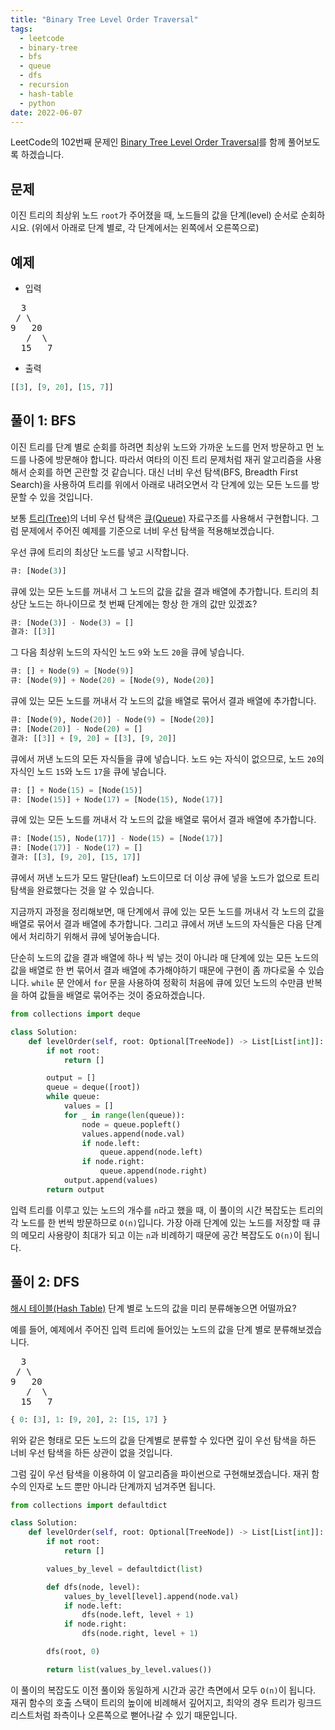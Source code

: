 ```yaml
---
title: "Binary Tree Level Order Traversal"
tags:
  - leetcode
  - binary-tree
  - bfs
  - queue
  - dfs
  - recursion
  - hash-table
  - python
date: 2022-06-07
---
```


LeetCode의 102번째 문제인 [Binary Tree Level Order Traversal](https://leetcode.com/problems/binary-tree-level-order-traversal/)를 함께 풀어보도록 하겠습니다.

## 문제

이진 트리의 최상위 노드 `root`가 주어졌을 때, 노드들의 값을 단계(level) 순서로 순회하시요. (위에서 아래로 단계 별로, 각 단계에서는 왼쪽에서 오른쪽으로)

## 예제

- 입력

<pre>
  3
 / \
9   20
   /  \
  15   7
</pre>

- 출력

```py
[[3], [9, 20], [15, 7]]
```

## 풀이 1: BFS

이진 트리를 단계 별로 순회를 하려면 최상위 노드와 가까운 노드를 먼저 방문하고 먼 노드를 나중에 방문해야 합니다.
따라서 여타의 이진 트리 문제처럼 재귀 알고리즘을 사용해서 순회를 하면 곤란할 것 같습니다.
대신 너비 우선 탐색(BFS, Breadth First Search)을 사용하여 트리를 위에서 아래로 내려오면서 각 단계에 있는 모든 노드를 방문할 수 있을 것입니다.

보통 [트리(Tree)](/data-structures/binary-tree/)의 너비 우선 탐색은 [큐(Queue)](/data-structures/queue/) 자료구조를 사용해서 구현합니다.
그럼 문제에서 주어진 예제를 기준으로 너비 우선 탐색을 적용해보겠습니다.

우선 큐에 트리의 최상단 노드를 넣고 시작합니다.

```py
큐: [Node(3)]
```

큐에 있는 모든 노드를 꺼내서 그 노드의 값을 값을 결과 배열에 추가합니다.
트리의 최상단 노드는 하나이므로 첫 번째 단계에는 항상 한 개의 값만 있겠죠?

```py
큐: [Node(3)] - Node(3) = []
결과: [[3]]
```

그 다음 최상위 노드의 자식인 노드 `9`와 노드 `20`을 큐에 넣습니다.

```py
큐: [] + Node(9) = [Node(9)]
큐: [Node(9)] + Node(20) = [Node(9), Node(20)]
```

큐에 있는 모든 노드를 꺼내서 각 노드의 값을 배열로 묶어서 결과 배열에 추가합니다.

```py
큐: [Node(9), Node(20)] - Node(9) = [Node(20)]
큐: [Node(20)] - Node(20) = []
결과: [[3]] + [9, 20] = [[3], [9, 20]]
```

큐에서 꺼낸 노드의 모든 자식들을 큐에 넣습니다.
노드 `9`는 자식이 없으므로, 노드 `20`의 자식인 노드 `15`와 노드 `17`을 큐에 넣습니다.

```py
큐: [] + Node(15) = [Node(15)]
큐: [Node(15)] + Node(17) = [Node(15), Node(17)]
```

큐에 있는 모든 노드를 꺼내서 각 노드의 값을 배열로 묶어서 결과 배열에 추가합니다.

```py
큐: [Node(15), Node(17)] - Node(15) = [Node(17)]
큐: [Node(17)] - Node(17) = []
결과: [[3], [9, 20], [15, 17]]
```

큐에서 꺼낸 노드가 모드 말단(leaf) 노드이므로 더 이상 큐에 넣을 노드가 없으로 트리 탐색을 완료했다는 것을 알 수 있습니다.

지금까지 과정을 정리해보면, 매 단계에서 큐에 있는 모든 노드를 꺼내서 각 노드의 값을 배열로 묶어서 결과 배열에 추가합니다.
그리고 큐에서 꺼낸 노드의 자식들은 다음 단계에서 처리하기 위해서 큐에 넣어놓습니다.

단순히 노드의 값을 결과 배열에 하나 씩 넣는 것이 아니라 매 단계에 있는 모든 노드의 값을 배열로 한 번 묶어서 결과 배열에 추가해야하기 때문에 구현이 좀 까다로울 수 있습니다.
`while` 문 안에서 `for` 문을 사용하여 정확히 처음에 큐에 있던 노드의 수만큼 반복을 하여 값들을 배열로   묶어주는 것이 중요하겠습니다.


```py
from collections import deque

class Solution:
    def levelOrder(self, root: Optional[TreeNode]) -> List[List[int]]:
        if not root:
            return []

        output = []
        queue = deque([root])
        while queue:
            values = []
            for _ in range(len(queue)):
                node = queue.popleft()
                values.append(node.val)
                if node.left:
                    queue.append(node.left)
                if node.right:
                    queue.append(node.right)
            output.append(values)
        return output
```

입력 트리를 이루고 있는 노드의 개수를 `n`라고 했을 때, 이 풀이의 시간 복잡도는 트리의 각 노드를 한 번씩 방문하므로 `O(n)`입니다.
가장 아래 단계에 있는 노드를 저장할 때 큐의 메모리 사용량이 최대가 되고 이는 `n`과 비례하기 때문에 공간 복잡도도 `O(n)`이 됩니다.

## 풀이 2: DFS

[해시 테이블(Hash Table)](/data-structures/hash-table/) 단계 별로 노드의 값을 미리 분류해놓으면 어떨까요?

예를 들어, 예제에서 주어진 입력 트리에 들어있는 노드의 값을 단계 별로 분류해보겠습니다.

<pre>
  3
 / \
9   20
   /  \
  15   7
</pre>

```py
{ 0: [3], 1: [9, 20], 2: [15, 17] }
```

위와 같은 형태로 모든 노드의 값을 단계별로 분류할 수 있다면 깊이 우선 탐색을 하든 너비 우선 탐색을 하든 상관이 없을 것입니다.

그럼 깊이 우선 탐색을 이용하여 이 알고리즘을 파이썬으로 구현해보겠습니다.
재귀 함수의 인자로 노드 뿐만 아니라 단계까지 넘겨주면 됩니다.

```py
from collections import defaultdict

class Solution:
    def levelOrder(self, root: Optional[TreeNode]) -> List[List[int]]:
        if not root:
            return []

        values_by_level = defaultdict(list)

        def dfs(node, level):
            values_by_level[level].append(node.val)
            if node.left:
                dfs(node.left, level + 1)
            if node.right:
                dfs(node.right, level + 1)

        dfs(root, 0)

        return list(values_by_level.values())
```

이 풀이의 복잡도도 이전 풀이와 동일하게 시간과 공간 측면에서 모두 `O(n)`이 됩니다.
재귀 함수의 호출 스택이 트리의 높이에 비례해서 깊어지고, 최악의 경우 트리가 링크드 리스트처럼 좌측이나 오른쪽으로 뻗어나갈 수 있기 때문입니다.
